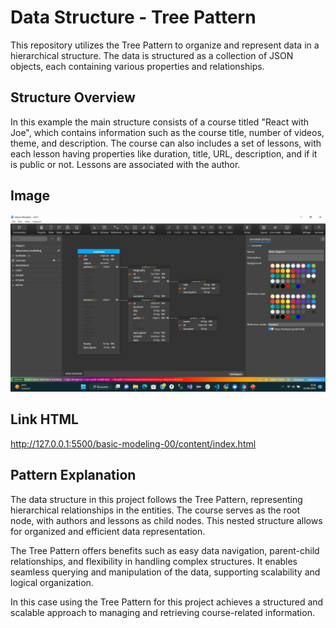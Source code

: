 # Data Structure - Tree Pattern

This repository utilizes the Tree Pattern to organize and represent data in a hierarchical structure. The data is structured as a collection of JSON objects, each containing various properties and relationships.

## Structure Overview

In this example the main structure consists of a course titled "React with Joe", which contains information such as the course title, number of videos, theme, and description. The course can also includes a set of lessons, with each lesson having properties like duration, title, URL, description, and if it is public or not. Lessons are associated with the author.


## Image

![image](./content/gallery/basic-modeling-00.png)


## Link HTML

http://127.0.0.1:5500/basic-modeling-00/content/index.html


## Pattern Explanation

The data structure in this project follows the Tree Pattern, representing hierarchical relationships in the entities. The course serves as the root node, with authors and lessons as child nodes. This nested structure allows for organized and efficient data representation.

The Tree Pattern offers benefits such as easy data navigation, parent-child relationships, and flexibility in handling complex structures. It enables seamless querying and manipulation of the data, supporting scalability and logical organization.

In this case using the Tree Pattern for this project achieves a structured and scalable approach to managing and retrieving course-related information.